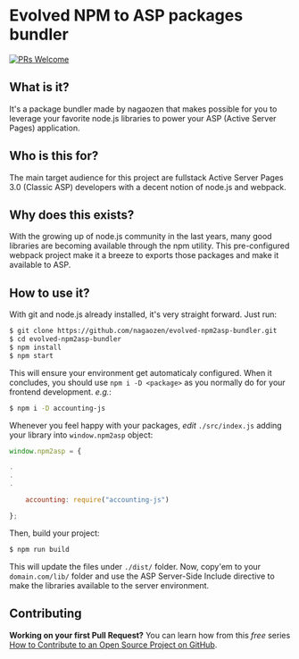 # Evolved NPM to ASP packages bundler

[![PRs Welcome](https://img.shields.io/badge/PRs-welcome-brightgreen.svg?style=flat-square)](http://makeapullrequest.com)

## What is it?

It's a package bundler made by nagaozen that makes possible for you to leverage
your favorite node.js libraries to power your ASP (Active Server Pages)
application.

## Who is this for?

The main target audience for this project are fullstack Active Server Pages 3.0
(Classic ASP) developers with a decent notion of node.js and webpack.

## Why does this exists?

With the growing up of node.js community in the last years, many good libraries
are becoming available through the npm utility. This pre-configured webpack
project make it a breeze to exports those packages and make it available to ASP.

## How to use it?

With git and node.js already installed, it's very straight forward. Just run:

```sh
$ git clone https://github.com/nagaozen/evolved-npm2asp-bundler.git
$ cd evolved-npm2asp-bundler
$ npm install
$ npm start
```

This will ensure your environment get automaticaly configured. When it concludes,
you should use `npm i -D <package>` as you normally do for your frontend
development. _e.g._:

```sh
$ npm i -D accounting-js
```

Whenever you feel happy with your packages, *edit* `./src/index.js` adding your 
library into `window.npm2asp` object:

```js
window.npm2asp = {

.
.
.

	accounting: require("accounting-js")

};

```

Then, build your project:

```sh
$ npm run build
```

This will update the files under `./dist/` folder. Now, copy'em to your
`domain.com/lib/` folder and use the ASP Server-Side Include directive to make
the libraries available to the server environment.

## Contributing

**Working on your first Pull Request?** You can learn how from this *free* series [How to Contribute to an Open Source Project on GitHub](https://egghead.io/series/how-to-contribute-to-an-open-source-project-on-github).
